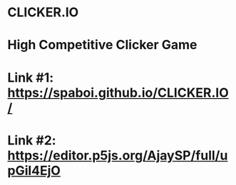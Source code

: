 # CLICKER.IO
# High Competitive Clicker Game
# Link #1: https://spaboi.github.io/CLICKER.IO/
# Link #2: https://editor.p5js.org/AjaySP/full/upGil4EjO
